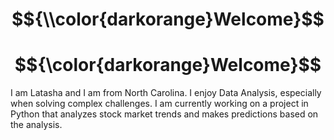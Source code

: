 # $${\\color{darkorange}Welcome}$$
# $${\color{darkorange}Welcome}$$

I am Latasha and I am from North Carolina.  I enjoy Data Analysis, especially when solving complex challenges.  I am currently working on a project in Python that analyzes stock market trends and makes predictions based on the analysis.

